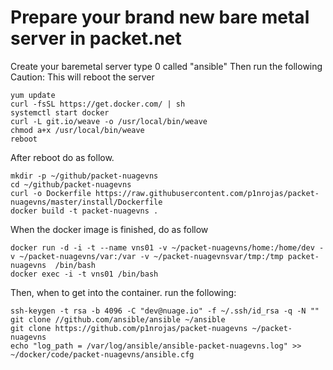 # Prepare your brand new bare metal server in packet.net

Create your baremetal server type 0 called "ansible"
Then run the following
Caution: This will reboot the server

```
yum update
curl -fsSL https://get.docker.com/ | sh
systemctl start docker
curl -L git.io/weave -o /usr/local/bin/weave
chmod a+x /usr/local/bin/weave
reboot
```

After reboot do as follow. 

```
mkdir -p ~/github/packet-nuagevns
cd ~/github/packet-nuagevns
curl -o Dockerfile https://raw.githubusercontent.com/p1nrojas/packet-nuagevns/master/install/Dockerfile
docker build -t packet-nuagevns .
```

When the docker image is finished, do as follow

```
docker run -d -i -t --name vns01 -v ~/packet-nuagevns/home:/home/dev -v ~/packet-nuagevns/var:/var -v ~/packet-nuagevnsvar/tmp:/tmp packet-nuagevns  /bin/bash
docker exec -i -t vns01 /bin/bash
```

Then, when to get into the container. run the following:

```
ssh-keygen -t rsa -b 4096 -C "dev@nuage.io" -f ~/.ssh/id_rsa -q -N ""
git clone //github.com/ansible/ansible ~/ansible
git clone https://github.com/p1nrojas/packet-nuagevns ~/packet-nuagevns
echo "log_path = /var/log/ansible/ansible-packet-nuagevns.log" >> ~/docker/code/packet-nuagevns/ansible.cfg
```
